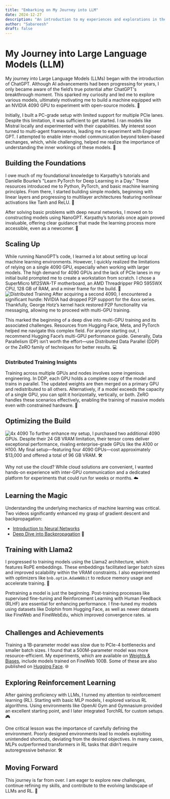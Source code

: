 ```yaml
---
title: "Embarking on My Journey into LLM"
date: 2024-12-27
description: "An introduction to my experiences and explorations in the world of Large Language Models."
author: "Sabareesh"
draft: false
---
```


# My Journey into Large Language Models (LLM)

My journey into Large Language Models (LLMs) began with the introduction of ChatGPT. Although AI advancements had been progressing for years, I only became aware of the field’s true potential after ChatGPT's breakthrough moment. This sparked my curiosity and led me to explore various models, ultimately motivating me to build a machine equipped with an NVIDIA 4090 GPU to experiment with open-source models. 🚀

Initially, I built a PC-grade setup with limited support for multiple PCIe lanes. Despite this limitation, it was sufficient to get started. I ran models like Mistral locally and experimented with their capabilities. My interest soon turned to multi-agent frameworks, leading me to experiment with Engineer GPT. I attempted to enable inter-model communication beyond token-based exchanges, which, while challenging, helped me realize the importance of understanding the inner workings of these models. 🤖

## Building the Foundations

I owe much of my foundational knowledge to Karpathy’s tutorials and Danielle Bourke’s "Learn PyTorch for Deep Learning in a Day." These resources introduced me to Python, PyTorch, and basic machine learning principles. From there, I started building simple models, beginning with linear layers and progressing to multilayer architectures featuring nonlinear activations like Tanh and ReLU. 🧠

After solving basic problems with deep neural networks, I moved on to constructing models using NanoGPT. Karpathy’s tutorials once again proved invaluable, offering clear guidance that made the learning process more accessible, even as a newcomer. 🌟

## Scaling Up

While running NanoGPT’s code, I learned a lot about setting up local machine learning environments. However, I quickly realized the limitations of relying on a single 4090 GPU, especially when working with larger models. The high demand for 4090 GPUs and the lack of PCIe lanes in my initial build prompted me to create a workstation from scratch. I chose a SuperMicro M12SWA-TF motherboard, an AMD Threadripper PRO 5955WX CPU, 128 GB of RAM, and a miner frame for the build. 🔧
![Distributed Training](/blog-images/ws-1.jpeg)
After acquiring a second 4090, I encountered a significant hurdle: NVIDIA had dropped P2P support for the 4xxx series. Thankfully, George Hotz’s kernel hack restored P2P functionality via messaging, allowing me to proceed with multi-GPU training. 

This marked the beginning of a deep dive into multi-GPU training and its associated challenges. Resources from Hugging Face, Meta, and PyTorch helped me navigate this complex field. For anyone starting out, I recommend Hugging Face’s multi-GPU performance guide. Generally, Data Parallelism (DP) isn’t worth the effort—use Distributed Data Parallel (DDP) or the ZeRO family of techniques for better results. 💻

### Distributed Training Insights

Training across multiple GPUs and nodes involves some ingenious engineering. In DDP, each GPU holds a complete copy of the model and trains in parallel. The updated weights are then merged on a primary GPU and redistributed to all others. Alternatively, if a model exceeds the capacity of a single GPU, you can split it horizontally, vertically, or both. ZeRO handles these scenarios effectively, enabling the training of massive models even with constrained hardware. 🔄

## Optimizing the Build
![4x 4090](/blog-images/ws-2.jpeg)
To further enhance my setup, I purchased two additional 4090 GPUs. Despite their 24 GB VRAM limitation, their tensor cores deliver exceptional performance, rivaling enterprise-grade GPUs like the A100 or H100. My final setup—featuring four 4090 GPUs—cost approximately $13,000 and offered a total of 96 GB VRAM. 🛠️

Why not use the cloud? While cloud solutions are convenient, I wanted hands-on experience with inter-GPU communication and a dedicated platform for experiments that could run for weeks or months. ☁️

## Learning the Magic

Understanding the underlying mechanics of machine learning was critical. Two videos significantly enhanced my grasp of gradient descent and backpropagation:

- [Introduction to Neural Networks](https://www.youtube.com/watch?v=VMj-3S1tku0)
- [Deep Dive into Backpropagation](https://www.youtube.com/watch?v=q8SA3rM6ckI) 🎥

## Training with Llama2

I progressed to training models using the Llama2 architecture, which features RoPE embeddings. These embeddings facilitated larger batch sizes and improved scalability within the VRAM constraints. I also experimented with optimizers like `bnb.optim.AdamW8bit` to reduce memory usage and accelerate training. 🦙

Pretraining a model is just the beginning. Post-training processes like supervised fine-tuning and Reinforcement Learning with Human Feedback (RLHF) are essential for enhancing performance. I fine-tuned my models using datasets like Dolphin from Hugging Face, as well as newer datasets like FineWeb and FineWebEdu, which improved convergence rates. 📊

## Challenges and Achievements

Training a 1B-parameter model was slow due to PCIe-4 bottlenecks and smaller batch sizes. I found that a 500M-parameter model was more resource-efficient. My experiments, which are available on [Weights & Biases](https://wandb.ai/banyan-t/llamac), include models trained on FineWeb 100B. Some of these are also published on [Hugging Face](https://huggingface.co/sabareesh88/fw14k). 🌐

## Exploring Reinforcement Learning

After gaining proficiency with LLMs, I turned my attention to reinforcement learning (RL). Starting with basic MLP models, I explored various RL algorithms. Using environments like OpenAI Gym and Gymnasium provided an excellent starting point, and I later integrated TorchRL for custom setups. 🎮

One critical lesson was the importance of carefully defining the environment. Poorly designed environments lead to models exploiting unintended shortcuts, deviating from the desired objectives. In many cases, MLPs outperformed transformers in RL tasks that didn’t require autoregressive behavior. 🛠️

## Moving Forward

This journey is far from over. I am eager to explore new challenges, continue refining my skills, and contribute to the evolving landscape of LLMs and RL. 🚀

